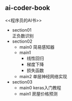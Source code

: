 ## ai-coder-book

<<程序员的AI书>>
- section01  
正负数识别
- section02
    - main0 简易感知器
    - main1 
        - 线性回归
        - 梯度下降
        - 损失函数
    - main2 单层神经网络实现
- section03
    - main0 keras入门教程
    - main1 房屋价格预测
